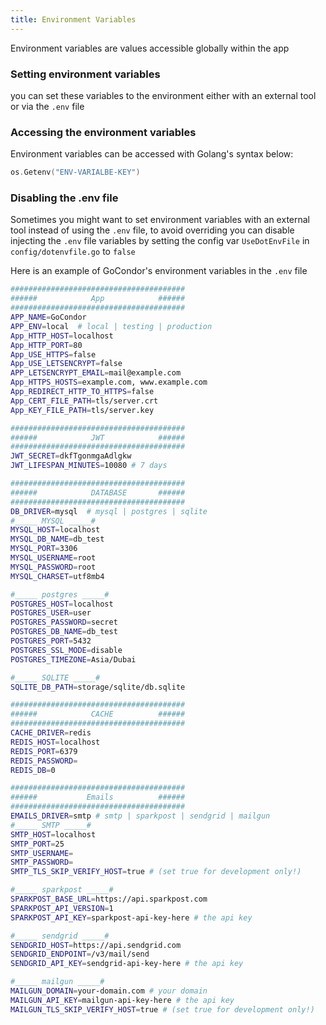 ```yaml
---
title: Environment Variables
---
```

Environment variables are values accessible globally within the app
### Setting environment variables
you can set these variables to the environment either with an external tool or via the `.env` file  

### Accessing the environment variables
Environment variables can be accessed with Golang's syntax below:
```go
os.Getenv("ENV-VARIALBE-KEY")
```

### Disabling the .env file
Sometimes you might want to set environment variables with an external tool instead of using the `.env` file, to avoid overriding you can disable injecting the `.env` file variables by setting the config var `UseDotEnvFile` in `config/dotenvfile.go` to `false`

Here is an example of GoCondor's environment variables in the `.env` file
```bash
#######################################
######            App            ######
#######################################
APP_NAME=GoCondor
APP_ENV=local  # local | testing | production
App_HTTP_HOST=localhost
App_HTTP_PORT=80
App_USE_HTTPS=false
App_USE_LETSENCRYPT=false
APP_LETSENCRYPT_EMAIL=mail@example.com
App_HTTPS_HOSTS=example.com, www.example.com
App_REDIRECT_HTTP_TO_HTTPS=false
App_CERT_FILE_PATH=tls/server.crt
App_KEY_FILE_PATH=tls/server.key

#######################################
######            JWT            ######
#######################################
JWT_SECRET=dkfTgonmgaAdlgkw
JWT_LIFESPAN_MINUTES=10080 # 7 days

#######################################
######            DATABASE       ######
#######################################
DB_DRIVER=mysql  # mysql | postgres | sqlite
#_____ MYSQL _____#
MYSQL_HOST=localhost
MYSQL_DB_NAME=db_test
MYSQL_PORT=3306
MYSQL_USERNAME=root
MYSQL_PASSWORD=root
MYSQL_CHARSET=utf8mb4

#_____ postgres _____#
POSTGRES_HOST=localhost
POSTGRES_USER=user
POSTGRES_PASSWORD=secret
POSTGRES_DB_NAME=db_test
POSTGRES_PORT=5432
POSTGRES_SSL_MODE=disable
POSTGRES_TIMEZONE=Asia/Dubai

#_____ SQLITE _____#
SQLITE_DB_PATH=storage/sqlite/db.sqlite

#######################################
######            CACHE          ######
#######################################
CACHE_DRIVER=redis
REDIS_HOST=localhost
REDIS_PORT=6379
REDIS_PASSWORD=
REDIS_DB=0

#######################################
######           Emails          ######
#######################################
EMAILS_DRIVER=smtp # smtp | sparkpost | sendgrid | mailgun
#_____ SMTP _____#
SMTP_HOST=localhost
SMTP_PORT=25
SMTP_USERNAME=
SMTP_PASSWORD=
SMTP_TLS_SKIP_VERIFY_HOST=true # (set true for development only!)

#_____ sparkpost _____#
SPARKPOST_BASE_URL=https://api.sparkpost.com
SPARKPOST_API_VERSION=1
SPARKPOST_API_KEY=sparkpost-api-key-here # the api key

#_____ sendgrid _____#
SENDGRID_HOST=https://api.sendgrid.com
SENDGRID_ENDPOINT=/v3/mail/send
SENDGRID_API_KEY=sendgrid-api-key-here # the api key

#_____ mailgun _____#
MAILGUN_DOMAIN=your-domain.com # your domain
MAILGUN_API_KEY=mailgun-api-key-here # the api key
MAILGUN_TLS_SKIP_VERIFY_HOST=true # (set true for development only!)
```
